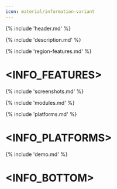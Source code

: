 ```yaml
---
icon: material/information-variant
---
```


{% include 'header.md' %}

{% include 'description.md' %}

{% include 'region-features.md' %}

# <INFO_FEATURES>

{% include 'screenshots.md' %}

{% include 'modules.md' %}

{% include 'platforms.md' %}

# <INFO_PLATFORMS>

{% include 'demo.md' %}

# <INFO_BOTTOM>